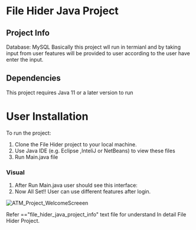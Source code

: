 # File Hider Java Project

## Project Info
   Database: MySQL
   Basically this project wll run in termianl and by taking input from user features will be provided to user according to the user have enter the input. 
   
## Dependencies
This project requires Java 11 or a later version to run

# User Installation
To run the project:

1. Clone the File Hider project to your local machine.
2. Use Java IDE (e.g. Eclipse ,InteliJ or NetBeans) to view these files
3. Run Main.java file

### Visual 
1. After Run Main.java user should see this interface:
2. Now All Set!! User can use different features after login.

![ATM_Project_WelcomeScreeen](https://github.com/harsiddhi992/JavaProjects/assets/110450437/b8c73fbf-7ef4-40e8-97c0-da5cbc5a0595)

Refer =="file_hider_java_project_info" text file for understand In detail File Hider Project.

